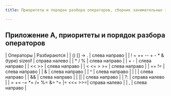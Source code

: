 ```yaml
---
title: Приоритеты и порядок разбора операторов, сборник занимательных задач по языку программирования C

---
```


## Приложение А, приоритеты и порядок разбора операторов

|                  Операторы                   |  Разбираются  |
| ()  []  ->  .                                | слева направо |
| !  ~  ++  --  +  -  *  &  (type)  sizeof     | справа налево |
| *  /  %                                      | слева направо |
| +  -                                         | слева направо |
| <<  >>                                       | слева направо |
| <  <=  >  >=                                 | слева направо |
| ==  !=                                       | слева направо |
| &                                            | слева направо |
| ^                                            | слева направо |
| \|                                           | слева направо |
| &&                                           | слева направо |
| \|\|                                         | слева направо |
| ?:                                           | справа налево |
| =  +=  -=  \*=  /=  %=  &=  ^=  \|=  <<=  >>=| справа налево |
| ,                                            | слева направо |

